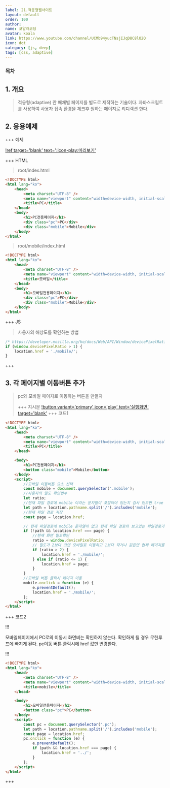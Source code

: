 ```yaml
---
label: 21.적응형웹사이트
layout: default
order: 100
author:
name: 코알라코딩
avatar: koala
link: https://www.youtube.com/channel/UCMb94yucTNsjIJqD8C8lO2Q
icon: dot
category: [js, deep]
tags: [css, adaptive]
---
```


### 목차 <!-- omit in toc -->

## 1. 개요

> 적응형(adaptive) 란 매체별 페이지를 별도로 제작하는 기술이다.
> 자바스크립트를 사용하여 사용자 접속 환경을 체크후 원하는 페이지로 리디렉션 한다.

## 2. 응용예제

+++ 예제

[!ref target='blank' text=':icon-play:미리보기'](https://qwerewqwerew.github.io/source/js/mobileDetect-Adaptation/)

+++ HTML

> root/index.html

```html # html
<!DOCTYPE html>
<html lang="ko">
	<head>
		<meta charset="UTF-8" />
		<meta name="viewport" content="width=device-width, initial-scale=1.0" />
		<title>PC</title>
	</head>
	<body>
		<h1>PC전용페이지</h1>
		<div class="pc">PC</div>
		<div class="mobile">Mobile</div>
	</body>
</html>
```

> root/mobile/index.html

```html # html
<!DOCTYPE html>
<html lang="ko">
	<head>
		<meta charset="UTF-8" />
		<meta name="viewport" content="width=device-width, initial-scale=1.0" />
		<title>모바일</title>
	</head>
	<body>
		<h1>모바일전용페이지</h1>
		<div class="pc">PC</div>
		<div class="mobile">Mobile</div>
	</body>
</html>
```

+++ JS

> 사용자의 해상도를 확인하는 방법

```js # javascript
/* https://developer.mozilla.org/ko/docs/Web/API/Window/devicePixelRatio */
if (window.devicePixelRatio > 1) {
	location.href = './mobile/';
}
```

+++

## 3. 각 페이지별 이동버튼 추가

> pc와 모바일 페이지로 이동하는 버튼을 만들자
>
> +++ 지시문
> [!button variant='primary' icon='play' text='실행화면' target='blank'](https://qwerewqwerew.github.io/source/js/re-detect-Adaptation)
> +++ 코드1

```html # index.html
<!DOCTYPE html>
<html lang="ko">
	<head>
		<meta charset="UTF-8" />
		<meta name="viewport" content="width=device-width, initial-scale=1.0" />
		<title>PC</title>
	</head>

	<body>
		<h1>PC전용페이지</h1>
		<button class="mobile">Mobile</button>
	</body>
	<script>
		//모바일 이동버튼 요소 선택
		const mobile = document.querySelector('.mobile');
		//사용자의 밀도 확인변수
		let ratio;
		//현재 파일 경로에 mobile 이라는 문자열이 포함되어 있는지 검사 있으면 true 없으면 fasle
		let path = location.pathname.split('/').includes('mobile');
		//현재 파일 경로 저장
		const page = location.href;

		// 현재 파일경로에 mobile 문자열이 없고 현재 파일 경로와 보고있는 파일경로가 같다면 (pc페이지 확인)
		if (!path && location.href === page) {
			//현재 화면 밀도확인
			ratio = window.devicePixelRatio;
			// 밀도가 2보다 크면 모바일로 이동하고 1보다 작거나 같은면 현재 페이지를 연다
			if (ratio > 2) {
				location.href = './mobile/';
			} else if (ratio <= 1) {
				location.href = page;
			}
		}
		//모바일 버튼 클릭시 페이지 이동
		mobile.onclick = function (e) {
			e.preventDefault();
			location.href = './mobile/';
		};
	</script>
</html>
```

+++ 코드2

!!!

모바일페이지에서 PC로의 이동시 화면비는 확인하지 않는다.
확인하게 될 경우 무한루프에 빠지게 된다.
pc이동 버튼 클릭시에 href 값만 변경한다.

!!!

```html #
<!DOCTYPE html>
<html lang="ko">
	<head>
		<meta charset="UTF-8" />
		<meta name="viewport" content="width=device-width, initial-scale=1.0" />
		<title>mobile</title>
	</head>

	<body>
		<h1>모바일전용페이지</h1>
		<button class="pc">PC</button>
	</body>
	<script>
		const pc = document.querySelector('.pc');
		let path = location.pathname.split('/').includes('mobile');
		const page = location.href;
		pc.onclick = function (e) {
			e.preventDefault();
			if (path && location.href === page) {
				location.href = '../';
			}
		};
	</script>
</html>
```

+++
